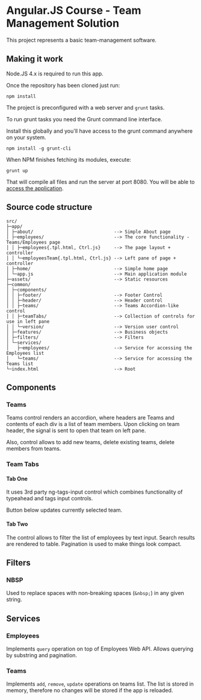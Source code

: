 # Angular.JS Course - Team Management Solution

This project represents a basic team-management software.

## Making it work

Node.JS 4.x is required to run this app.

Once the repository has been cloned just run:

```
npm install
```

The project is preconfigured with a web server and `grunt` tasks.

To run grunt tasks you need the Grunt command line interface.

Install this globally and you'll have access to the grunt command anywhere on your system.
```
npm install -g grunt-cli
```

When NPM finishes fetching its modules, execute:

```
grunt up
```

That will compile all files and run the server at port 8080. You will be able to [access the application](http://localhost:8080/).

## Source code structure

```
src/
├─app/
│ ├─about/                              --> Simple About page
│ ├─employees/                          --> The core functionality - Teams/Employees page
│ │ ├─employees{.tpl.html, Ctrl.js}     --> The page layout + controller
│ │ └─employeesTeam{.tpl.html, Ctrl.js} --> Left pane of page + controller
│ ├─home/                               --> Simple home page
│ └─app.js                              --> Main application module
├─assets/                               --> Static resources
├─common/
│ ├─components/
│ │ ├─footer/                           --> Footer Control
│ │ ├─header/                           --> Header control
│ │ ├─teams/                            --> Teams Accordion-like control
│ │ ├─teamTabs/                         --> Collection of controls for use in left pane
│ │ └─version/                          --> Version user control
│ ├─features/                           --> Business objects
│ ├─filters/                            --> Filters
│ └─services/
│   ├─employees/                        --> Service for accessing the Employees list
│   └─teams/                            --> Service for accessing the Teams list
└─index.html                            --> Root
```

## Components

### Teams

Teams control renders an accordion, where headers are Teams and contents of each div is a list
of team members. Upon clicking on team header, the signal is sent to open that team on left pane.

Also, control allows to add new teams, delete existing teams, delete members from teams.

### Team Tabs

#### Tab One

It uses 3rd party ng-tags-input control which combines functionality of typeahead and tags input controls.

Button below updates currently selected team.

#### Tab Two

The control allows to filter the list of employees by text input. Search results are rendered to table.
Pagination is used to make things look compact.

## Filters

### NBSP

Used to replace spaces with non-breaking spaces (`&nbsp;`) in any given string.

## Services

### Employees

Implements `query` operation on top of Employees Web API. Allows querying by substring and pagination.

### Teams

Implements `add`, `remove`, `update` operations on teams list.
The list is stored in memory, therefore no changes will be stored if the app is reloaded.
